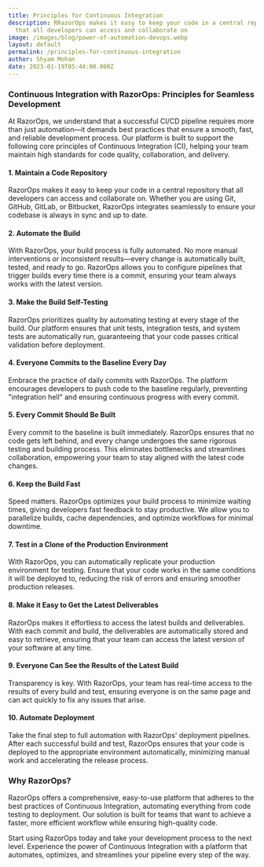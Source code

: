 ```yaml
---
title: Principles for Continuous Integration
description: RRazorOps makes it easy to keep your code in a central repository
  that all developers can access and collaborate on
image: /images/blog/power-of-automation-devops.webp
layout: default
permalink: /principles-for-continuous-integration
author: Shyam Mohan
date: 2023-01-19T05:44:00.000Z
---
```

### Continuous Integration with RazorOps: Principles for Seamless Development

At RazorOps, we understand that a successful CI/CD pipeline requires more than just automation—it demands best practices that ensure a smooth, fast, and reliable development process. Our platform is built to support the following core principles of Continuous Integration (CI), helping your team maintain high standards for code quality, collaboration, and delivery.

#### 1. **Maintain a Code Repository**
   RazorOps makes it easy to keep your code in a central repository that all developers can access and collaborate on. Whether you are using Git, GitHub, GitLab, or Bitbucket, RazorOps integrates seamlessly to ensure your codebase is always in sync and up to date.

#### 2. **Automate the Build**
   With RazorOps, your build process is fully automated. No more manual interventions or inconsistent results—every change is automatically built, tested, and ready to go. RazorOps allows you to configure pipelines that trigger builds every time there is a commit, ensuring your team always works with the latest version.

#### 3. **Make the Build Self-Testing**
   RazorOps prioritizes quality by automating testing at every stage of the build. Our platform ensures that unit tests, integration tests, and system tests are automatically run, guaranteeing that your code passes critical validation before deployment.

#### 4. **Everyone Commits to the Baseline Every Day**
   Embrace the practice of daily commits with RazorOps. The platform encourages developers to push code to the baseline regularly, preventing "integration hell" and ensuring continuous progress with every commit.

#### 5. **Every Commit Should Be Built**
   Every commit to the baseline is built immediately. RazorOps ensures that no code gets left behind, and every change undergoes the same rigorous testing and building process. This eliminates bottlenecks and streamlines collaboration, empowering your team to stay aligned with the latest code changes.

#### 6. **Keep the Build Fast**
   Speed matters. RazorOps optimizes your build process to minimize waiting times, giving developers fast feedback to stay productive. We allow you to parallelize builds, cache dependencies, and optimize workflows for minimal downtime.

#### 7. **Test in a Clone of the Production Environment**
   With RazorOps, you can automatically replicate your production environment for testing. Ensure that your code works in the same conditions it will be deployed to, reducing the risk of errors and ensuring smoother production releases.

#### 8. **Make it Easy to Get the Latest Deliverables**
   RazorOps makes it effortless to access the latest builds and deliverables. With each commit and build, the deliverables are automatically stored and easy to retrieve, ensuring that your team can access the latest version of your software at any time.

#### 9. **Everyone Can See the Results of the Latest Build**
   Transparency is key. With RazorOps, your team has real-time access to the results of every build and test, ensuring everyone is on the same page and can act quickly to fix any issues that arise.

#### 10. **Automate Deployment**
   Take the final step to full automation with RazorOps' deployment pipelines. After each successful build and test, RazorOps ensures that your code is deployed to the appropriate environment automatically, minimizing manual work and accelerating the release process.

### Why RazorOps?
RazorOps offers a comprehensive, easy-to-use platform that adheres to the best practices of Continuous Integration, automating everything from code testing to deployment. Our solution is built for teams that want to achieve a faster, more efficient workflow while ensuring high-quality code.

Start using RazorOps today and take your development process to the next level. Experience the power of Continuous Integration with a platform that automates, optimizes, and streamlines your pipeline every step of the way.
